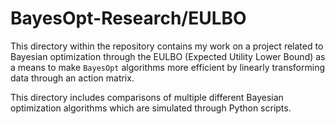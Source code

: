 # BayesOpt-Research/EULBO

This directory within the repository contains my work on a project related to Bayesian optimization through the EULBO (Expected Utility Lower Bound) as a means to make `BayesOpt` algorithms more efficient by linearly transforming data through an action matrix. 

This directory includes comparisons of multiple different Bayesian optimization algorithms which are simulated through Python scripts.
